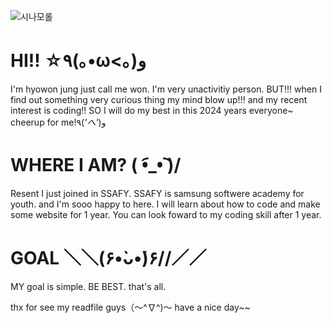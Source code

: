 ![시나모롤](https://cafe24.poxo.com/ec01/cstar9119/HOvhRhvOk+Cp2KY4JuusAtShgpHoRpWTTC0S/WPoYgG2yDF9OmeUI2SSmZ31hfkJwOPT82htHByVbUlOHukL2w==/_/web/product/big/202111/0d447196ece87a9ee7eb44c2b7b20a80.jpg)

# HI!! ☆٩(｡•ω<｡)و
I'm hyowon jung just call me won.
I'm very unactivitiy person. BUT!!! when I find out something very curious thing my mind blow up!!! and my recent interest is coding!!
SO I will do my best in this 2024 years everyone~ cheerup for me!٩(*'へ'*)و

# WHERE I AM? \( •︠_•︡ )/
Resent I just joined in SSAFY. SSAFY is samsung softwere academy for youth.
and I'm sooo happy to here. I will learn about how to code and make some website for 1 year.
You can look foward to my coding skill after 1 year.

# GOAL ＼＼\(۶•̀ᴗ•́)۶//／／
MY goal is simple.
BE BEST. that's all.

thx for see my readfile guys（〜^∇^)〜
have a nice day~~
